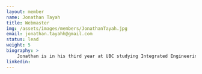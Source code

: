 ```yaml
---
layout: member
name: Jonathan Tayah	
title: Webmaster
img: /assets/images/members/JonathanTayah.jpg
email: jonathan.tayahh@gmail.com
status: lead
weight: 5
biography: >
    Jonathan is in his third year at UBC studying Integrated Engineering.
linkedin:
---
```

